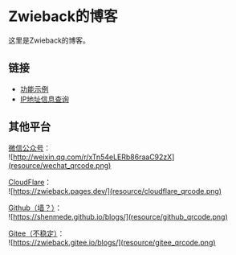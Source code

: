 Zwieback的博客
==

这里是Zwieback的博客。

链接
--

* [功能示例](?demo/index.md)
* [IP地址信息查询](?tools/ip-info.md)

其他平台
--

[微信公众号](http://weixin.qq.com/r/xTn54eLERb86raaC92zX)：  
![http://weixin.qq.com/r/xTn54eLERb86raaC92zX](resource/wechat_qrcode.png)

[CloudFlare](https://zwieback.pages.dev/)：  
![https://zwieback.pages.dev/](resource/cloudflare_qrcode.png)

[Github（墙？）](https://shenmede.github.io/blogs/)：  
![https://shenmede.github.io/blogs/](resource/github_qrcode.png)

[Gitee（不稳定）](https://zwieback.gitee.io/blogs/)：  
![https://zwieback.gitee.io/blogs/](resource/gitee_qrcode.png)

